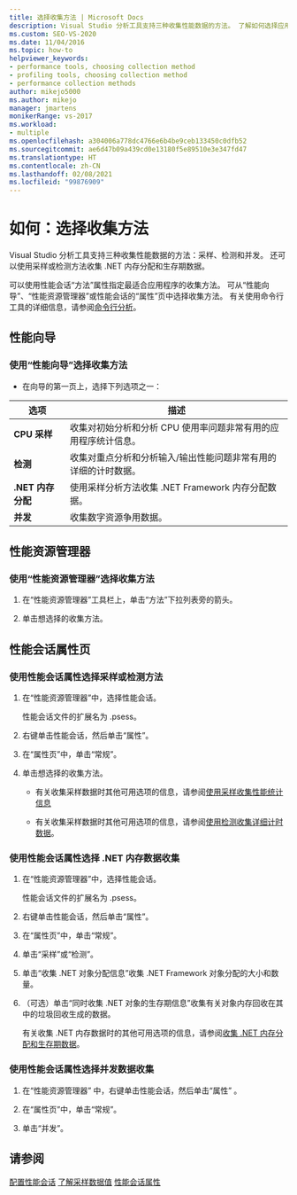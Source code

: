 ```yaml
---
title: 选择收集方法 | Microsoft Docs
description: Visual Studio 分析工具支持三种收集性能数据的方法。 了解如何选择应用程序所需的方法。
ms.custom: SEO-VS-2020
ms.date: 11/04/2016
ms.topic: how-to
helpviewer_keywords:
- performance tools, choosing collection method
- profiling tools, choosing collection method
- performance collection methods
author: mikejo5000
ms.author: mikejo
manager: jmartens
monikerRange: vs-2017
ms.workload:
- multiple
ms.openlocfilehash: a304006a778dc4766e6b4be9ceb133450c0dfb52
ms.sourcegitcommit: ae6d47b09a439cd0e13180f5e89510e3e347fd47
ms.translationtype: HT
ms.contentlocale: zh-CN
ms.lasthandoff: 02/08/2021
ms.locfileid: "99876909"
---
```

# <a name="how-to-choose-collection-methods"></a>如何：选择收集方法

Visual Studio 分析工具支持三种收集性能数据的方法：采样、检测和并发。 还可以使用采样或检测方法收集 .NET 内存分配和生存期数据。

可以使用性能会话“方法”属性指定最适合应用程序的收集方法。 可从“性能向导”、“性能资源管理器”或性能会话的“属性”页中选择收集方法。 有关使用命令行工具的详细信息，请参阅[命令行分析](../profiling/using-the-profiling-tools-from-the-command-line.md)。

## <a name="performance-wizard"></a>性能向导

### <a name="to-select-a-collection-method-using-the-performance-wizard"></a>使用“性能向导”选择收集方法

- 在向导的第一页上，选择下列选项之一：

| 选项 | 描述 |
|----------------------------| - |
| **CPU 采样** | 收集对初始分析和分析 CPU 使用率问题非常有用的应用程序统计信息。 |
| **检测** | 收集对重点分析和分析输入/输出性能问题非常有用的详细的计时数据。 |
| **.NET 内存分配** | 使用采样分析方法收集 .NET Framework 内存分配数据。 |
| **并发** | 收集数字资源争用数据。 |

## <a name="performance-explorer"></a>性能资源管理器

### <a name="to-select-a-collection-method-using-performance-explorer"></a>使用“性能资源管理器”选择收集方法

1. 在“性能资源管理器”工具栏上，单击“方法”下拉列表旁的箭头。

2. 单击想选择的收集方法。

## <a name="performance-session-property-pages"></a>性能会话属性页

### <a name="to-select-the-sampling-or-instrumentation-method-using-performance-session-properties"></a>使用性能会话属性选择采样或检测方法

1. 在“性能资源管理器”中，选择性能会话。

     性能会话文件的扩展名为 .psess。

2. 右键单击性能会话，然后单击“属性”。

3. 在“属性页”中，单击“常规”。

4. 单击想选择的收集方法。

    - 有关收集采样数据时其他可用选项的信息，请参阅[使用采样收集性能统计信息](../profiling/collecting-performance-statistics-by-using-sampling.md)

    - 有关收集采样数据时其他可用选项的信息，请参阅[使用检测收集详细计时数据](../profiling/collecting-detailed-timing-data-by-using-instrumentation.md)。

### <a name="to-select-net-memory-data-collection-by-using-performance-session-properties"></a>使用性能会话属性选择 .NET 内存数据收集

1. 在“性能资源管理器”中，选择性能会话。

     性能会话文件的扩展名为 .psess。

2. 右键单击性能会话，然后单击“属性”。

3. 在“属性页”中，单击“常规”。

4. 单击“采样”或“检测”。

5. 单击“收集 .NET 对象分配信息”收集 .NET Framework 对象分配的大小和数量。

6. （可选）单击“同时收集 .NET 对象的生存期信息”收集有关对象内存回收在其中的垃圾回收生成的数据。

     有关收集 .NET 内存数据时的其他可用选项的信息，请参阅[收集 .NET 内存分配和生存期数据](../profiling/collecting-dotnet-memory-allocation-and-lifetime-data.md)。

### <a name="to-select-concurrency-data-collection-by-using-performance-session-properties"></a>使用性能会话属性选择并发数据收集

1. 在“性能资源管理器” 中，右键单击性能会话，然后单击“属性” 。

2. 在“属性页”中，单击“常规”。

3. 单击“并发”。

## <a name="see-also"></a>请参阅

[配置性能会话](../profiling/configuring-performance-sessions.md)
[了解采样数据值](../profiling/understanding-sampling-data-values.md)
[性能会话属性](../profiling/performance-session-properties.md)
